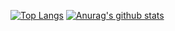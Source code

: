 [![Top Langs](https://github-readme-stats.vercel.app/api/top-langs/?username=armando-couto&show_icons=true&theme=cobalt)](https://github.com/armando-couto/github-readme-stats)
[![Anurag's github stats](https://github-readme-stats.vercel.app/api?username=armando-couto&show_icons=true&theme=cobalt)](https://github.com/armando-couto/github-readme-stats)
